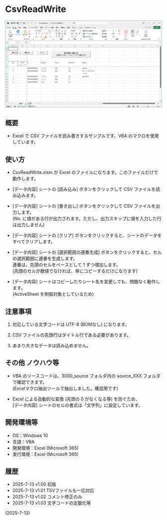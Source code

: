 # CsvReadWrite

![image](image.png)

## 概要
- Excel で CSV ファイルを読み書きするサンプルです。VBA のマクロを使用しています。


## 使い方
- CsvReadWrite.xlsm が Excel のファイルになります。このファイルだけで動作します。

- [データ内容] シートの [読み込み] ボタンをクリックして CSV ファイルを読み込みます。

- [データ内容] シートの [書き出し] ボタンをクリックして CSV ファイルを出力します。  
  (No. に値がある行が出力されます。ただし、出力スキップに値を入力した行は出力しません)

- [データ内容] シートの [クリア] ボタンをクリックすると、シートのデータをすべてクリアします。

- [データ内容] シートの [選択範囲の連番生成] ボタンをクリックすると、セルの選択範囲に連番を生成します。  
  連番は、先頭のセルをベースとして 1 ずつ増加します。  
  (先頭のセルが数値でなければ、単にコピーするだけになります)

- [データ内容] シートはコピーしたりシート名を変更しても、問題なく動作します。  
  (ActiveSheet を制御対象としているため)


## 注意事項
1. 対応している文字コードは UTF-8 (BOMなし) になります。

2. CSV ファイルの先頭行はタイトル行である必要があります。

3. あまり大きなデータは読み込めません。


## その他 ノウハウ等
- VBA のソースコードは、3000_source フォルダ内の source_XXX フォルダで確認できます。  
  (Excelマクロ抽出ツールで抽出しました。確認用です)

- Excel による自動的な変換 (先頭の 0 がなくなる等) を防ぐため、  
  [データ内容] シートのセルの書式は「文字列」に設定しています。


## 開発環境等
- OS：Windows 10
- 言語：VBA
- 開発環境：Excel (Microsoft 365)
- 実行環境：Excel (Microsoft 365)


## 履歴
- 2025-7-13  v1.00  初版
- 2025-7-13  v1.01  TSVファイルも一応対応
- 2025-7-13  v1.02  コメント修正のみ
- 2025-7-13  v1.03  文字コードの定数化等


(2025-7-13)
